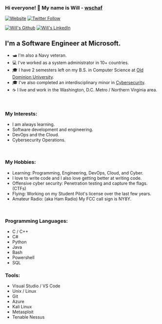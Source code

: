 ### Hi everyone! 👋 My name is Will - [wschaf][website]

[![Website](https://img.shields.io/website?label=wschaf.com&style=for-the-badge&url=https%3A%2F%2Fwschaf.com)](https://wschaf.com/)
[![Twitter Follow](https://img.shields.io/twitter/follow/milliawgs?color=1DA1F2&logo=twitter&style=for-the-badge)](https://twitter.com/intent/follow?original_referer=https%3A%2F%2Fgithub.com%2Fmilliawgs&screen_name=milliawgs)

[![Will's Github](https://img.shields.io/github/followers/wschaf?label=follow&style=social)](https://github.com/wschaf)
[![Will's LinkedIn](https://img.shields.io/badge/-Will%20Schaffer-blue?style=flat-square&logo=Linkedin&logoColor=white&link=https://www.linkedin.com/in/wschaf/)](https://www.linkedin.com/in/wschaf/)

## I'm a Software Engineer at Microsoft.

- 🛥 I'm also a Navy veteran.
- 💻 I've worked as a system administrator in 10+ countries.
- 🎓 I have 2 semesters left on my B.S. in Computer Science at [Old Dominion University](https://catalog.odu.edu/undergraduate/collegeofsciences/computerscience/computersc-bscs-fouryearplan/).
- 🎓 I've also completed an interdisciplinary minor in [Cybersecurity](https://catalog.odu.edu/undergraduate/schoolofcybersecurity/#cybersecurityinterdisciplinaryminortext).
- ☕ I live and work in the Washington, D.C. Metro / Northern Virginia area.

<br />

### My Interests:

- I am always learning.
- Software development and engineering.
- DevOps and the Cloud.
- Cybersecurity Operations.

<br />

### My Hobbies:

- Learning: Programming, Engineering, DevOps, Cloud, and Cyber.
- I love to write code and I also love getting better at writing code.
- Offensive cyber security: Penetration testing and capture the flags. (CTFs)
- Flying: Working on my Student Pilot's license over the last few years.
- Amateur Radio: (aka Ham Radio) My FCC call sign is NY8Y.

<br />

### Programming Languages:

- C / C++
- C#
- Python
- Java
- Bash
- Powershell
- SQL

### Tools:

- Visual Studio / VS Code
- Unix / Linux
- Git
- Azure
- Kali Linux
- Metasploit
- Tenable Nessus




<br />
<br />

[website]: https://wschaf.com/
[twitter]: https://twitter.com/milliawgs
[linkedin]: https://linkedin.com/in/wschaf